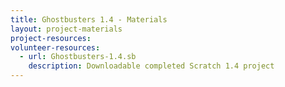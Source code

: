 ```yaml
---
title: Ghostbusters 1.4 - Materials
layout: project-materials
project-resources:
volunteer-resources:
  - url: Ghostbusters-1.4.sb
    description: Downloadable completed Scratch 1.4 project
---
```

